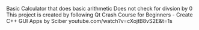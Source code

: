Basic Calculator that does basic arithmetic
Does not check for divsion by 0
This project is created by following Qt Crash Course for Beginners - Create C++ GUI Apps by Sciber 
youtube.com/watch?v=cXojtB8vS2E&t=1s
